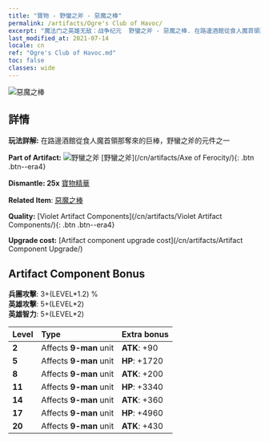 ```yaml
---
title: "寶物 - 野蠻之斧 - 惡魔之棒"
permalink: /artifacts/Ogre's Club of Havoc/
excerpt: "魔法门之英雄无敌：战争纪元  野蠻之斧 - 惡魔之棒. 在路邊酒館從食人魔首領那奪來的巨棒，野蠻之斧的元件之一"
last_modified_at: 2021-07-14
locale: cn
ref: "Ogre's Club of Havoc.md"
toc: false
classes: wide
---
```


 ![惡魔之棒](/images/t/artifact_40311.png)



## 詳情

 **玩法詳解:** 在路邊酒館從食人魔首領那奪來的巨棒，野蠻之斧的元件之一

 **Part of Artifact:** ![野蠻之斧](/images/t/icon_artifact_31.png) [野蠻之斧](/cn/artifacts/Axe of Ferocity/){: .btn .btn--era4}

 **Dismantle: 25x** [寶物精華](/cn/Items/con_905/)

 **Related Item**: [惡魔之棒](/cn/Items/art_125/)

 **Quality:** [Violet Artifact Components](/cn/artifacts/Violet Artifact Components/){: .btn .btn--era4}

 **Upgrade cost:** [Artifact component upgrade cost](/cn/artifacts/Artifact Component Upgrade/)

## Artifact Component Bonus

  **兵團攻擊**: 3+(LEVEL\*1.2) %<br/>**英雄攻擊**: 5+(LEVEL\*2)<br/>**英雄智力**: 5+(LEVEL\*2)

  |  Level  | Type |    Extra bonus  | 
  |:--------|:-----|:----------------| 
  | **2** | Affects **9-man** unit | **ATK**: +90 | 
  | **5** | Affects **9-man** unit | **HP**: +1720 | 
  | **8** | Affects **9-man** unit | **ATK**: +200 | 
  | **11** | Affects **9-man** unit | **HP**: +3340 | 
  | **14** | Affects **9-man** unit | **ATK**: +360 | 
  | **17** | Affects **9-man** unit | **HP**: +4960 | 
  | **20** | Affects **9-man** unit | **ATK**: +430 | 
